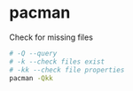 # pacman

Check for missing files
```sh
# -Q --query
# -k --check files exist
# -kk --check file properties
pacman -Qkk
```
